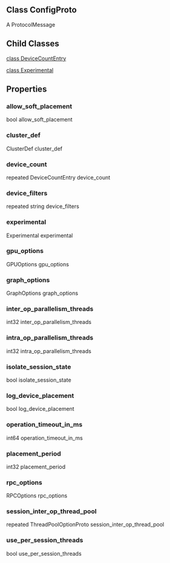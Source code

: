## Class ConfigProto
A ProtocolMessage
## Child Classes
[class DeviceCountEntry](https://tensorflow.google.cn/api_docs/python/tf/compat/v1/ConfigProto/DeviceCountEntry)

[class Experimental](https://tensorflow.google.cn/api_docs/python/tf/compat/v1/ConfigProto/Experimental)

## Properties
### allow_soft_placement
bool allow_soft_placement
### cluster_def
ClusterDef cluster_def
### device_count
repeated DeviceCountEntry device_count
### device_filters
repeated string device_filters
### experimental
Experimental experimental
### gpu_options
GPUOptions gpu_options
### graph_options
GraphOptions graph_options
### inter_op_parallelism_threads
int32 inter_op_parallelism_threads
### intra_op_parallelism_threads
int32 intra_op_parallelism_threads
### isolate_session_state
bool isolate_session_state
### log_device_placement
bool log_device_placement
### operation_timeout_in_ms
int64 operation_timeout_in_ms
### placement_period
int32 placement_period
### rpc_options
RPCOptions rpc_options
### session_inter_op_thread_pool
repeated ThreadPoolOptionProto session_inter_op_thread_pool
### use_per_session_threads
bool use_per_session_threads
